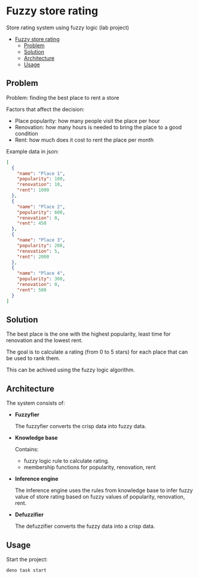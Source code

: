 # Fuzzy store rating

Store rating system using fuzzy logic (lab project)

- [Fuzzy store rating](#fuzzy-store-rating)
  - [Problem](#problem)
  - [Solution](#solution)
  - [Architecture](#architecture)
  - [Usage](#usage)

## Problem

Problem: finding the best place to rent a store

Factors that affect the decision:

- Place popularity: how many people visit the place per hour
- Renovation: how many hours is needed to bring the place to a good condition
- Rent: how much does it cost to rent the place per month

Example data in json:

```json
[
  {
    "name": "Place 1",
    "popularity": 100,
    "renovation": 10,
    "rent": 1000
  },
  {
    "name": "Place 2",
    "popularity": 600,
    "renovation": 0,
    "rent": 450
  },
  {
    "name": "Place 3",
    "popularity": 200,
    "renovation": 5,
    "rent": 2000
  },
  {
    "name": "Place 4",
    "popularity": 300,
    "renovation": 0,
    "rent": 500
  }
]
```

## Solution

The best place is the one with the highest popularity, least time for renovation
and the lowest rent.

The goal is to calculate a rating (from 0 to 5 stars) for each place that can be
used to rank them.

This can be achived using the fuzzy logic algorithm.

## Architecture

The system consists of:

- **Fuzzyfier**

  The fuzzyfier converts the crisp data into fuzzy data.

- **Knowledge base**

  Contains:
  - fuzzy logic rule to calculate rating.
  - membership functions for popularity, renovation, rent

- **Inference engine**

  The inference engine uses the rules from knowledge base to infer fuzzy value
  of store rating based on fuzzy values of popularity, renovation, rent.

- **Defuzzifier**

  The defuzzifier converts the fuzzy data into a crisp data.

## Usage

Start the project:

```
deno task start
```
